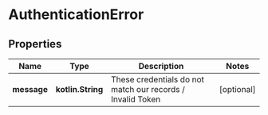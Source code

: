 
# AuthenticationError

## Properties
Name | Type | Description | Notes
------------ | ------------- | ------------- | -------------
**message** | **kotlin.String** | These credentials do not match our records / Invalid Token |  [optional]



